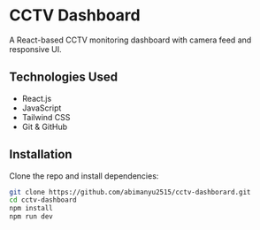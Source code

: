 # CCTV Dashboard

A React-based CCTV monitoring dashboard with camera feed and responsive UI.

## Technologies Used

- React.js
- JavaScript
- Tailwind CSS
- Git & GitHub

## Installation

Clone the repo and install dependencies:

```bash
git clone https://github.com/abimanyu2515/cctv-dashborard.git
cd cctv-dashboard
npm install
npm run dev

